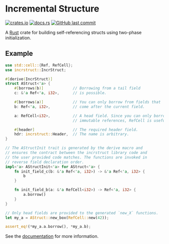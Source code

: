 # Incremental Structure

[![crates.io](https://img.shields.io/crates/v/incrstruct)](https://crates.io/crates/incrstruct)
[![docs.rs](https://img.shields.io/badge/incrstruct-66c2a5?style=flat&logo=docsdotrs&label=docs.rs)](https://docs.rs/incrstruct)
[![GitHub last commit](https://img.shields.io/github/last-commit/tommie/incrstruct)](https://github.com/tommie/incrstruct)

A [Rust](https://rust-lang.org/) crate for building self-referencing structs using two-phase initialization.

## Example

```rust
use std::cell::{Ref, RefCell};
use incrstruct::IncrStruct;

#[derive(IncrStruct)]
struct AStruct<'a> {
    #[borrows(b)]             // Borrowing from a tail field
    c: &'a Ref<'a, i32>,      // is possible.

    #[borrows(a)]             // You can only borrow from fields that
    b: Ref<'a, i32>,          // come after the current field.

    a: RefCell<i32>,          // A head field. Since you can only borrow
                              // immutable references, RefCell is useful.

    #[header]                 // The required header field.
    hdr: incrstruct::Header,  // The name is arbitrary.
}

// The AStructInit trait is generated by the derive macro and
// ensures the contract between the incrstruct library code and
// the user provided code matches. The functions are invoked in
// reverse field declaration order.
impl<'a> AStructInit<'a> for AStruct<'a> {
    fn init_field_c(b: &'a Ref<'a, i32>) -> &'a Ref<'a, i32> {
        b
    }

    fn init_field_b(a: &'a RefCell<i32>) -> Ref<'a, i32> {
        a.borrow()
    }
}

// Only head fields are provided to the generated `new_X` functions.
let my_a = AStruct::new_box(RefCell::new(42));

assert_eq!(*my_a.a.borrow(), *my_a.b);
```

See the [documentation](https://docs.rs/incrstruct) for more information.
